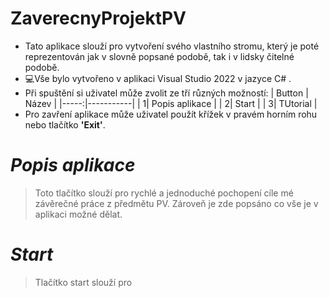 # **ZaverecnyProjektPV**
+ Tato aplikace slouží pro vytvoření svého vlastního stromu, který je poté reprezentován jak v slovně 
popsané podobě, tak i v lidsky čitelné podobě.<br/>
+ 💻Vše bylo vytvořeno v aplikaci Visual Studio 2022 v jazyce C# .<br/>
+ Při spuštění si uživatel může zvolit ze tří různých možností: 
  | Button | Název |
  |-----:|-----------|
  |     1| Popis aplikace |
  |     2| Start |
  |     3| TUtorial |
+ Pro zavření aplikace může uživatel použít křížek v pravém horním rohu nebo tlačítko **'Exit'**.<br/>
# *Popis aplikace*
> Toto tlačítko slouží pro rychlé a jednoduché pochopení cíle mé závěrečné práce z předmětu PV. Zároveň je zde popsáno co vše je v aplikaci možné dělat.
# *Start*
> Tlačítko start slouží pro  

